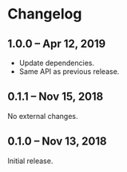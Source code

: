 # Changelog

## 1.0.0 – Apr 12, 2019

- Update dependencies.
- Same API as previous release.

## 0.1.1 – Nov 15, 2018

No external changes.

## 0.1.0 – Nov 13, 2018

Initial release.
